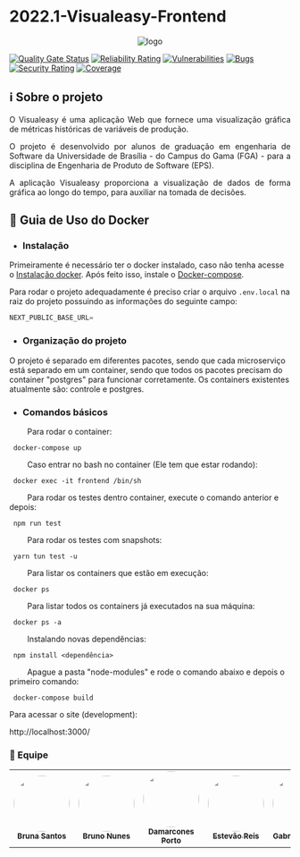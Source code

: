 # 2022.1-Visualeasy-Frontend


<p align="center">
  <img src="https://i.imgur.com/imVZeBV.jpeg" alt="logo" />
</p>

[![Quality Gate Status](https://sonarcloud.io/api/project_badges/measure?project=fga-eps-mds_2022-1-Visualeasy-Core&metric=alert_status)](https://sonarcloud.io/summary/new_code?id=fga-eps-mds_2022-1-Visualeasy-Core)
[![Reliability Rating](https://sonarcloud.io/api/project_badges/measure?project=fga-eps-mds_2022-1-Visualeasy-Core&metric=reliability_rating)](https://sonarcloud.io/summary/new_code?id=fga-eps-mds_2022-1-Visualeasy-Core)
[![Vulnerabilities](https://sonarcloud.io/api/project_badges/measure?project=fga-eps-mds_2022-1-Visualeasy-Core&metric=vulnerabilities)](https://sonarcloud.io/summary/new_code?id=fga-eps-mds_2022-1-Visualeasy-Core)
[![Bugs](https://sonarcloud.io/api/project_badges/measure?project=fga-eps-mds_2022-1-Visualeasy-Core&metric=bugs)](https://sonarcloud.io/summary/new_code?id=fga-eps-mds_2022-1-VisualVisualeasy-Coreeasy)
[![Security Rating](https://sonarcloud.io/api/project_badges/measure?project=fga-eps-mds_2022-1-Visualeasy-Core&metric=security_rating)](https://sonarcloud.io/summary/new_code?id=fga-eps-mds_2022-1-Visualeasy-Core)
[![Coverage](https://sonarcloud.io/api/project_badges/measure?project=fga-eps-mds_2022-1-Visualeasy-Core&metric=coverage)](https://sonarcloud.io/summary/new_code?id=fga-eps-mds_2022-1-Visualeasy-Core)



## ℹ️ Sobre o projeto
<p align="justify">O Visualeasy é uma aplicação Web que fornece uma visualização gráfica de métricas históricas de variáveis de produção.</p>
<p align="justify">O projeto é desenvolvido por alunos de graduação em engenharia de Software da Universidade de Brasília - do Campus do Gama (FGA) - para a disciplina de Engenharia de Produto de Software (EPS).</p>
<p align="justify">A aplicação Visualeasy proporciona a visualização de dados de forma gráfica ao longo do tempo, para auxiliar na tomada de decisões.</p>

## 🐳 Guia de Uso do Docker

* ### Instalação
Primeiramente é necessário ter o docker instalado, caso não tenha acesse o [Instalação docker](https://docs.docker.com/engine/installation/linux/docker-ce/). Após feito isso, instale o [Docker-compose](https://docs.docker.com/compose/install/).

Para rodar o projeto adequadamente é preciso criar o arquivo `.env.local` na raiz do projeto possuindo as informações do seguinte campo:

```js
NEXT_PUBLIC_BASE_URL=
```

* ### Organização do projeto
O projeto é separado em diferentes pacotes, sendo que cada microserviço está separado em um container, sendo que todos os pacotes precisam do container "postgres" para funcionar corretamente. Os containers existentes atualmente são: controle e postgres.

* ### Comandos básicos 

 &emsp;&emsp; Para rodar o container:

 ```terminal
  docker-compose up 
 ```

&emsp;&emsp; Caso entrar no bash no container (Ele tem que estar rodando):

 ```terminal
  docker exec -it frontend /bin/sh
 ```
 &emsp;&emsp; Para rodar os testes dentro container, execute o comando anterior e depois:

 ```terminal
  npm run test
 ```
   &emsp;&emsp; Para rodar os testes com snapshots:

 ```terminal
  yarn tun test -u
 ```
 
 &emsp;&emsp; Para listar os containers que estão em execução:
 
 ```terminal
  docker ps
 ```
 &emsp;&emsp; Para listar todos os containers já executados na sua máquina:
 
 ```terminal
  docker ps -a
 ```

 &emsp;&emsp; Instalando novas dependências:
 
 ```terminal
  npm install <dependência>
 ```
 &emsp;&emsp; Apague a pasta "node-modules" e rode o comando abaixo e depois o primeiro comando:
 
 ```terminal
  docker-compose build
 ```


 Para acessar o site (development):
 
http://localhost:3000/



### 👤 Equipe

<table>
    <tr>
        <td align="center"><a href="https://github.com/brunaalmeidasantos"><img style="border-radius: 50%;" src="https://avatars.githubusercontent.com/brunaalmeidasantos" width="100px;" alt=""/><br /><sub><b>Bruna Santos</b></sub></a><br /><a href="https://github.com/brunaalmeidasantos"></a></td>
        <td align="center"><a href="https://github.com/brunocmo"><img style="border-radius: 50%;" src="https://avatars.githubusercontent.com/brunocmo" width="100px;" alt=""/><br /><sub><b>Bruno Nunes</b></sub></a><br /><a href="https://github.com/brunocmo"></a></td>
        <td align="center"><a href="https://github.com/damarcones"><img style="border-radius: 50%;" src="https://avatars.githubusercontent.com/damarcones" width="100px;" alt=""/><br /><sub><b>Damarcones Porto</b></sub></a><br /><a href="https://github.com/damarcones"></a></td>
        <td align="center"><a href="https://github.com/estevaoreis25"><img style="border-radius: 50%;" src="https://avatars.githubusercontent.com/estevaoreis25" width="100px;" alt=""/><br /><sub><b>Estevão Reis</b></sub></a><br /><a href="https://github.com/estevaoreis25"></a></td>
        <td align="center"><a href="https://github.com/Gabriel-Azevedo-Batalha"><img style="border-radius: 50%;" src="https://avatars.githubusercontent.com/Gabriel-Azevedo-Batalha" width="100px;" alt=""/><br /><sub><b>Gabriel Batalha</b></sub></a><br /><a href="https://github.com/Gabriel-Azevedo-Batalha"></a></td>
        <td align="center"><a href="https://github.com/gustavoduartemoreira"><img style="border-radius: 50%;" src="https://avatars.githubusercontent.com/gustavoduartemoreira" width="100px;" alt=""/><br /><sub><b>Gustavo Duarte</b></sub></a><br /><a href="https://github.com/gustavoduartemoreira"></a></td>
        <td align="center"><a href="https://github.com/itallogravina"><img style="border-radius: 50%;" src="https://avatars.githubusercontent.com/itallogravina" width="100px;" alt=""/><br /><sub><b>Itallo Gravina</b></sub></a><br /><a href="https://github.com/itallogravina"></a></td> 
        <td align="center"><a href="https://github.com/Joao-Pedro-Moura"><img style="border-radius: 50%;" src="https://avatars.githubusercontent.com/Joao-Pedro-Moura" width="100px;" alt=""/><br /><sub><b>João Moura</b></sub></a><br /><a href="https://github.com/Joao-Pedro-Moura"></a></td> 
        <td align="center"><a href="https://github.com/lbrunofidelis"><img style="border-radius: 50%;" src="https://avatars.githubusercontent.com/lbrunofidelis" width="100px;" alt=""/><br /><sub><b>Luis Fidelis</b></sub></a><br /><a href="https://github.com/lbrunofidelis"></a></td> 
        <td align="center"><a href="https://github.com/marcos-mv"><img style="border-radius: 50%;" src="https://avatars.githubusercontent.com/marcos-mv" width="100px;" alt=""/><br /><sub><b>Marcos Vinícius</b></sub></a><br /><a href="https://github.com/marcos-mv"></a></td> 
    </tr>
</table>
